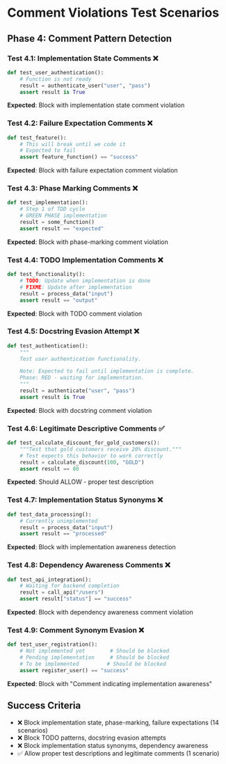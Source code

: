 # Comment Violations Test Scenarios

## Phase 4: Comment Pattern Detection

### Test 4.1: Implementation State Comments ❌
```python
def test_user_authentication():
    # Function is not ready
    result = authenticate_user("user", "pass")
    assert result is True
```
**Expected**: Block with implementation state comment violation

### Test 4.2: Failure Expectation Comments ❌
```python
def test_feature():
    # This will break until we code it
    # Expected to fail
    assert feature_function() == "success"
```
**Expected**: Block with failure expectation comment violation

### Test 4.3: Phase Marking Comments ❌
```python
def test_implementation():
    # Step 1 of TDD cycle
    # GREEN PHASE implementation
    result = some_function()
    assert result == "expected"
```
**Expected**: Block with phase-marking comment violation

### Test 4.4: TODO Implementation Comments ❌
```python
def test_functionality():
    # TODO: Update when implementation is done
    # FIXME: Update after implementation
    result = process_data("input")
    assert result == "output"
```
**Expected**: Block with TODO comment violation

### Test 4.5: Docstring Evasion Attempt ❌
```python
def test_authentication():
    """
    Test user authentication functionality.

    Note: Expected to fail until implementation is complete.
    Phase: RED - waiting for implementation.
    """
    result = authenticate("user", "pass")
    assert result is True
```
**Expected**: Block with docstring comment violation

### Test 4.6: Legitimate Descriptive Comments ✅
```python
def test_calculate_discount_for_gold_customers():
    """Test that gold customers receive 20% discount."""
    # Test expects this behavior to work correctly
    result = calculate_discount(100, "GOLD")
    assert result == 80
```
**Expected**: Should ALLOW - proper test description

### Test 4.7: Implementation Status Synonyms ❌
```python
def test_data_processing():
    # Currently unimplemented
    result = process_data("input")
    assert result == "processed"
```
**Expected**: Block with implementation awareness detection

### Test 4.8: Dependency Awareness Comments ❌
```python
def test_api_integration():
    # Waiting for backend completion
    result = call_api("/users")
    assert result["status"] == "success"
```
**Expected**: Block with dependency awareness comment violation

### Test 4.9: Comment Synonym Evasion ❌
```python
def test_user_registration():
    # Not implemented yet        # Should be blocked
    # Pending implementation     # Should be blocked
    # To be implemented         # Should be blocked
    assert register_user() == "success"
```
**Expected**: Block with "Comment indicating implementation awareness"

## Success Criteria
- ❌ Block implementation state, phase-marking, failure expectations (14 scenarios)
- ❌ Block TODO patterns, docstring evasion attempts
- ❌ Block implementation status synonyms, dependency awareness
- ✅ Allow proper test descriptions and legitimate comments (1 scenario)